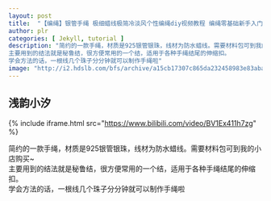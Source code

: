 ```yaml
---
layout: post
title:  "【编绳】银管手绳 极细蜡线极简冷淡风个性编绳diy视频教程 编绳零基础新手入门"
author: plr
categories: [ Jekyll, tutorial ]
description: "简约的一款手绳，材质是925银管银珠，线材为防水蜡线。需要材料包可到我的小店购买~
主要用到的结法就是秘鲁结，很方便常用的一个结，适用于各种手绳结尾的伸缩扣。
学会方法的话，一根线几个珠子分分钟就可以制作手绳啦"
image: "http://i2.hdslb.com/bfs/archive/a15cb17307c865da232458983e83abaece5f5045.jpg"
---
```

## 浅韵小汐

{% include iframe.html src="https://www.bilibili.com/video/BV1Ex411h7zg" %}

简约的一款手绳，材质是925银管银珠，线材为防水蜡线。需要材料包可到我的小店购买~<br>主要用到的结法就是秘鲁结，很方便常用的一个结，适用于各种手绳结尾的伸缩扣。<br>学会方法的话，一根线几个珠子分分钟就可以制作手绳啦

